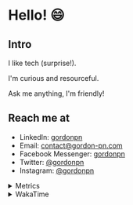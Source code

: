 # Hello! 😄

## Intro

I like tech (surprise!).

I'm curious and resourceful.

Ask me anything, I'm friendly!

## Reach me at

- LinkedIn: [gordonpn](https://www.linkedin.com/in/gordonpn/)
- Email: [contact@gordon-pn.com](mailto:contact@gordon-pn.com)
- Facebook Messenger: [gordonpn](https://www.messenger.com/t/Gordonpn)
- Twitter: [@gordonpn](https://twitter.com/Gordonpn)
- Instagram: [@gordonpn](https://www.instagram.com/gordonpn/)

<details>
  <summary>Metrics</summary>

  <img align="center" src="https://github.com/gordonpn/gordonpn/blob/master/github-metrics.svg" alt="GitHub Metrics">

</details>

<details>
  <summary>WakaTime</summary>

  <!--START_SECTION:waka-->

```text
Java                       8 hrs 3 mins    ███████████████████████░░   92.60 %
TypeScript                 34 mins         █▓░░░░░░░░░░░░░░░░░░░░░░░   06.53 %
Markdown                   2 mins          ░░░░░░░░░░░░░░░░░░░░░░░░░   00.41 %
GitIgnore file             0 secs          ░░░░░░░░░░░░░░░░░░░░░░░░░   00.14 %
protobuf                   0 secs          ░░░░░░░░░░░░░░░░░░░░░░░░░   00.13 %
Protocol Buffer            0 secs          ░░░░░░░░░░░░░░░░░░░░░░░░░   00.07 %
```

<!--END_SECTION:waka-->
</details>
